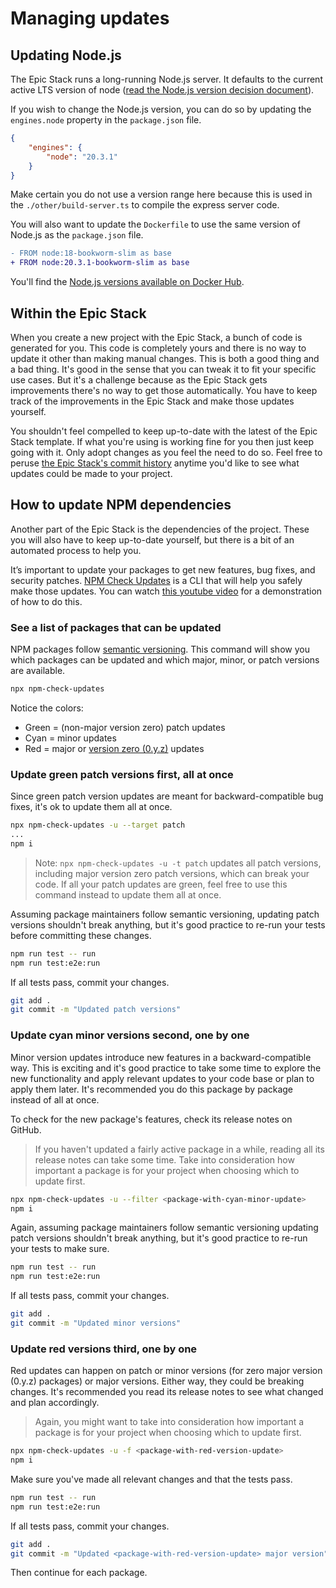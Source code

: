 # Managing updates

## Updating Node.js

The Epic Stack runs a long-running Node.js server. It defaults to the current
active LTS version of node
([read the Node.js version decision document](./decisions/021-node-version.md)).

If you wish to change the Node.js version, you can do so by updating the
`engines.node` property in the `package.json` file.

```json
{
    "engines": {
        "node": "20.3.1"
    }
}
```

Make certain you do not use a version range here because this is used in the
`./other/build-server.ts` to compile the express server code.

You will also want to update the `Dockerfile` to use the same version of Node.js
as the `package.json` file.

```diff
- FROM node:18-bookworm-slim as base
+ FROM node:20.3.1-bookworm-slim as base
```

You'll find the
[Node.js versions available on Docker Hub](https://hub.docker.com/_/node).

## Within the Epic Stack

When you create a new project with the Epic Stack, a bunch of code is generated
for you. This code is completely yours and there is no way to update it other
than making manual changes. This is both a good thing and a bad thing. It's good
in the sense that you can tweak it to fit your specific use cases. But it's a
challenge because as the Epic Stack gets improvements there's no way to get
those automatically. You have to keep track of the improvements in the Epic
Stack and make those updates yourself.

You shouldn't feel compelled to keep up-to-date with the latest of the Epic
Stack template. If what you're using is working fine for you then just keep
going with it. Only adopt changes as you feel the need to do so. Feel free to
peruse
[the Epic Stack's commit history](https://github.com/epicweb-dev/epic-stack/commits/main)
anytime you'd like to see what updates could be made to your project.

## How to update NPM dependencies

Another part of the Epic Stack is the dependencies of the project. These you
will also have to keep up-to-date yourself, but there is a bit of an automated
process to help you.

It’s important to update your packages to get new features, bug fixes, and
security patches.
[NPM Check Updates](https://www.npmjs.com/package/npm-check-updates) is a CLI
that will help you safely make those updates. You can watch
[this youtube video](https://www.youtube.com/watch?v=0XQXGx3lLaU) for a
demonstration of how to do this.

### See a list of packages that can be updated

NPM packages follow [semantic versioning](https://semver.org). This command will
show you which packages can be updated and which major, minor, or patch versions
are available.

```sh
npx npm-check-updates
```

Notice the colors:

-   Green = (non-major version zero) patch updates
-   Cyan = minor updates
-   Red = major or [version zero (0.y.z)](https://semver.org/#spec-item-4)
    updates

### Update green patch versions first, all at once

Since green patch version updates are meant for backward-compatible bug fixes,
it's ok to update them all at once.

```sh
npx npm-check-updates -u --target patch
...
npm i
```

> Note: `npx npm-check-updates -u -t patch` updates all patch versions,
> including major version zero patch versions, which can break your code. If all
> your patch updates are green, feel free to use this command instead to update
> them all at once.

Assuming package maintainers follow semantic versioning, updating patch versions
shouldn't break anything, but it's good practice to re-run your tests before
committing these changes.

```sh
npm run test -- run
npm run test:e2e:run
```

If all tests pass, commit your changes.

```sh
git add .
git commit -m "Updated patch versions"
```

### Update cyan minor versions second, one by one

Minor version updates introduce new features in a backward-compatible way. This
is exciting and it's good practice to take some time to explore the new
functionality and apply relevant updates to your code base or plan to apply them
later. It's recommended you do this package by package instead of all at once.

To check for the new package's features, check its release notes on GitHub.

> If you haven't updated a fairly active package in a while, reading all its
> release notes can take some time. Take into consideration how important a
> package is for your project when choosing which to update first.

```sh
npx npm-check-updates -u --filter <package-with-cyan-minor-update>
npm i
```

Again, assuming package maintainers follow semantic versioning updating patch
versions shouldn't break anything, but it's good practice to re-run your tests
to make sure.

```sh
npm run test -- run
npm run test:e2e:run
```

If all tests pass, commit your changes.

```sh
git add .
git commit -m "Updated minor versions"
```

### Update red versions third, one by one

Red updates can happen on patch or minor versions (for zero major version
(0.y.z) packages) or major versions. Either way, they could be breaking changes.
It's recommended you read its release notes to see what changed and plan
accordingly.

> Again, you might want to take into consideration how important a package is
> for your project when choosing which to update first.

```sh
npx npm-check-updates -u -f <package-with-red-version-update>
npm i
```

Make sure you've made all relevant changes and that the tests pass.

```sh
npm run test -- run
npm run test:e2e:run
```

If all tests pass, commit your changes.

```sh
git add .
git commit -m "Updated <package-with-red-version-update> major version"
```

Then continue for each package.
